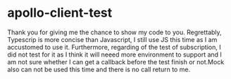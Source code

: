 # apollo-client-test



Thank you for giving me the chance to show my code to you. 
Regrettably, Typescrip is more concise than Javascript, I still use JS this time as I am accustomed to use it.
Furthermore, regarding of the test of subscription, I did not test for it as I think it will neeed more environment 
to support and I am not sure whether I can get a callback before the test finish or not.Mock also can not be used this 
time and there is no call return to me.

